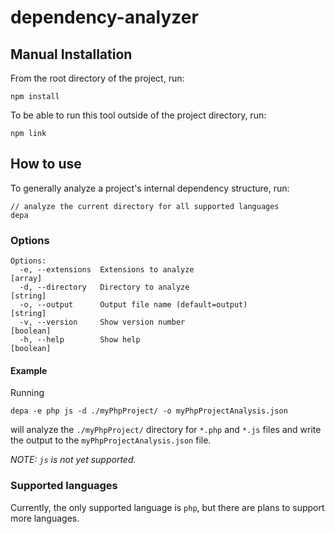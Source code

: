 # dependency-analyzer

## Manual Installation

From the root directory of the project, run:
```
npm install
```

To be able to run this tool outside of the project directory, run:
```
npm link
```

## How to use

To generally analyze a project's internal dependency structure, run:

```
// analyze the current directory for all supported languages
depa
```

### Options

```
Options:
  -e, --extensions  Extensions to analyze                              [array]
  -d, --directory   Directory to analyze                               [string]
  -o, --output      Output file name (default=output)                  [string]
  -v, --version     Show version number                                [boolean]
  -h, --help        Show help                                          [boolean]
```

#### Example

Running

```
depa -e php js -d ./myPhpProject/ -o myPhpProjectAnalysis.json
```

will analyze the `./myPhpProject/` directory for `*.php` and `*.js` files and write the output to the `myPhpProjectAnalysis.json` file.

*NOTE: `js` is not yet supported.*

### Supported languages

Currently, the only supported language is `php`, but there are plans to support more languages.